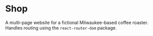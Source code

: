 # Shop
A multi-page website for a fictional Milwaukee-based coffee roaster. Handles routing using the `react-router-dom` package.